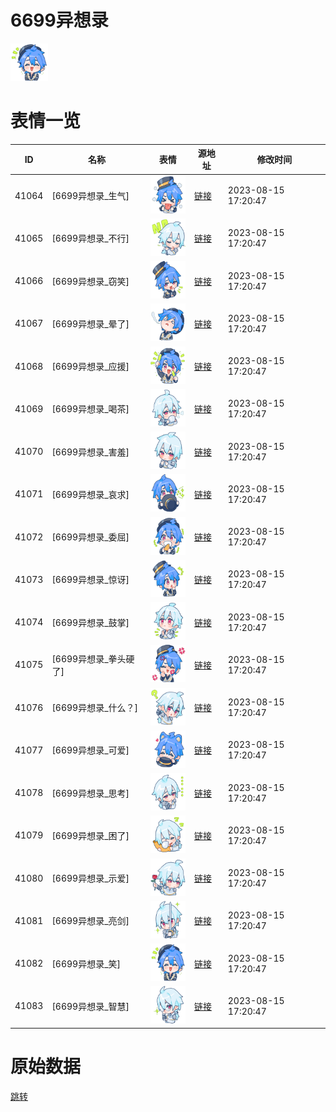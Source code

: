 # 6699异想录

<img src="./cover.png" height="60" alt="cover" />

# 表情一览

|ID|名称|表情|源地址|修改时间|
|----|----|----|----|----|
|41064|[6699异想录_生气]|<img src="./pic/041064_%5B6699异想录_生气%5D.png" height="60" alt="生气"/>|[链接](https://i0.hdslb.com/bfs/garb/item/9c697bc88fc1ab9ab00aec689fc9be9fd23ca2f4.png)|2023-08-15 17:20:47|
|41065|[6699异想录_不行]|<img src="./pic/041065_%5B6699异想录_不行%5D.png" height="60" alt="不行"/>|[链接](https://i0.hdslb.com/bfs/garb/item/eba69c1c14347be36e72e0c69baf482c0eb61b36.png)|2023-08-15 17:20:47|
|41066|[6699异想录_窃笑]|<img src="./pic/041066_%5B6699异想录_窃笑%5D.png" height="60" alt="窃笑"/>|[链接](https://i0.hdslb.com/bfs/garb/item/d1c8ae9e095ddaa1a39c7ccd999debd69050bdd7.png)|2023-08-15 17:20:47|
|41067|[6699异想录_晕了]|<img src="./pic/041067_%5B6699异想录_晕了%5D.png" height="60" alt="晕了"/>|[链接](https://i0.hdslb.com/bfs/garb/item/2b007588efe3d04188c1af8d65d90e9b05e6209c.png)|2023-08-15 17:20:47|
|41068|[6699异想录_应援]|<img src="./pic/041068_%5B6699异想录_应援%5D.png" height="60" alt="应援"/>|[链接](https://i0.hdslb.com/bfs/garb/item/d3f9fdfef480f9809eae43babcc05b33b647a2d3.png)|2023-08-15 17:20:47|
|41069|[6699异想录_喝茶]|<img src="./pic/041069_%5B6699异想录_喝茶%5D.png" height="60" alt="喝茶"/>|[链接](https://i0.hdslb.com/bfs/garb/item/0f1892f0e795975193793ff2d01c3652b5008264.png)|2023-08-15 17:20:47|
|41070|[6699异想录_害羞]|<img src="./pic/041070_%5B6699异想录_害羞%5D.png" height="60" alt="害羞"/>|[链接](https://i0.hdslb.com/bfs/garb/item/0577a4b06c30a5b5eb22d16b3516f679a59cdb93.png)|2023-08-15 17:20:47|
|41071|[6699异想录_哀求]|<img src="./pic/041071_%5B6699异想录_哀求%5D.png" height="60" alt="哀求"/>|[链接](https://i0.hdslb.com/bfs/garb/item/8ee1909bd49db7986aa57f1aa5b4ccbec94739d2.png)|2023-08-15 17:20:47|
|41072|[6699异想录_委屈]|<img src="./pic/041072_%5B6699异想录_委屈%5D.png" height="60" alt="委屈"/>|[链接](https://i0.hdslb.com/bfs/garb/item/ea138b20a0ac54991c1629bf1859045328784f9b.png)|2023-08-15 17:20:47|
|41073|[6699异想录_惊讶]|<img src="./pic/041073_%5B6699异想录_惊讶%5D.png" height="60" alt="惊讶"/>|[链接](https://i0.hdslb.com/bfs/garb/item/639a4ec07b8408888e7d53449a0180215b83273a.png)|2023-08-15 17:20:47|
|41074|[6699异想录_鼓掌]|<img src="./pic/041074_%5B6699异想录_鼓掌%5D.png" height="60" alt="鼓掌"/>|[链接](https://i0.hdslb.com/bfs/garb/item/e983acbe492764b3579202c534f7644df50dd997.png)|2023-08-15 17:20:47|
|41075|[6699异想录_拳头硬了]|<img src="./pic/041075_%5B6699异想录_拳头硬了%5D.png" height="60" alt="拳头硬了"/>|[链接](https://i0.hdslb.com/bfs/garb/item/cb198056cf395fa6f872f7a4d1ff1491776962f4.png)|2023-08-15 17:20:47|
|41076|[6699异想录_什么？]|<img src="./pic/041076_%5B6699异想录_什么？%5D.png" height="60" alt="什么？"/>|[链接](https://i0.hdslb.com/bfs/garb/item/fa8e358f6bb5280815de57c67fda69c2bbd3dafb.png)|2023-08-15 17:20:47|
|41077|[6699异想录_可爱]|<img src="./pic/041077_%5B6699异想录_可爱%5D.png" height="60" alt="可爱"/>|[链接](https://i0.hdslb.com/bfs/garb/item/6f7eb07a97246d277ee12b99540f2bd93194d52e.png)|2023-08-15 17:20:47|
|41078|[6699异想录_思考]|<img src="./pic/041078_%5B6699异想录_思考%5D.png" height="60" alt="思考"/>|[链接](https://i0.hdslb.com/bfs/garb/item/88c5f763a8284c006f4f403d8e3ba772b3034930.png)|2023-08-15 17:20:47|
|41079|[6699异想录_困了]|<img src="./pic/041079_%5B6699异想录_困了%5D.png" height="60" alt="困了"/>|[链接](https://i0.hdslb.com/bfs/garb/item/6e816a302530e4f7969c53dfb18468987d7f49dd.png)|2023-08-15 17:20:47|
|41080|[6699异想录_示爱]|<img src="./pic/041080_%5B6699异想录_示爱%5D.png" height="60" alt="示爱"/>|[链接](https://i0.hdslb.com/bfs/garb/item/b03363ff3f3b45578b07911996a3931771b5f80f.png)|2023-08-15 17:20:47|
|41081|[6699异想录_亮剑]|<img src="./pic/041081_%5B6699异想录_亮剑%5D.png" height="60" alt="亮剑"/>|[链接](https://i0.hdslb.com/bfs/garb/item/0386078e45de10fb0884291668df36404e1b4602.png)|2023-08-15 17:20:47|
|41082|[6699异想录_笑]|<img src="./pic/041082_%5B6699异想录_笑%5D.png" height="60" alt="笑"/>|[链接](https://i0.hdslb.com/bfs/garb/item/9eb4d5eb3054bfbab16712192a635ef3d7a74f7c.png)|2023-08-15 17:20:47|
|41083|[6699异想录_智慧]|<img src="./pic/041083_%5B6699异想录_智慧%5D.png" height="60" alt="智慧"/>|[链接](https://i0.hdslb.com/bfs/garb/item/2ca3c9f4100f541fac231e7fcb3ce435e408c2bf.png)|2023-08-15 17:20:47|

# 原始数据

[跳转](./raw.json)

